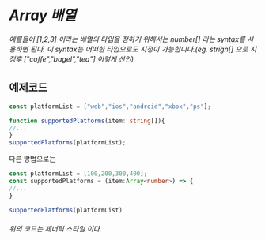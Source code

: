 # *Array 배열*
###### 예를들어 [1,2,3] 이라는 배열의 타입을 정하기 위해서는 number[] 라는 syntax를 사용하면 된다. 이 syntax는 어떠한 타입으로도 지정이 가능합니다.(eg. strign[] 으로 지정후 ["coffe","bagel","tea"] 이렇게 선언)

## 예제코드
```typescript
const platformList = ["web","ios","android","xbox","ps"];

function supportedPlatforms(item: string[]){
//...
}
supportedPlatforms(platformList);
```
다른 방법으로는 
```typescript
const platformList = [100,200,300,400];
const supportedPlatforms = (item:Array<number>) => {
//...
}

supportedPlatforms(platformList)
```
###### 위의 코드는 제너릭 스타일 이다.

